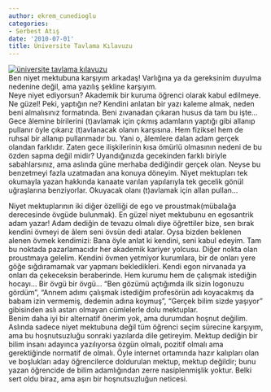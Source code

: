 ```yaml
---
author: ekrem_cunedioglu
categories:
- Serbest Atış
date: '2010-07-01'
title: Üniversite Tavlama Kılavuzu
---
```


[![üniversite tavlama kılavuzu](../../../../../uploads/2010/07/%C3%BCniversite-tavlama-k%C4%B1lavuzu.jpg)](https://iktisadiyat.com/2010/07/01/universite-tavlama-kilavuzu/universite-tavlama-kilavuzu-2/)  
Ben niyet mektubuna karşıyım arkadaş! Varlığına ya da gereksinim duyulma nedenine değil, ama yazılış şekline karşıyım.  
Neye niyet ediyorsun? Akademik bir kuruma öğrenci olarak kabul edilmeye. Ne güzel! Peki, yaptığın ne? Kendini anlatan bir yazı kaleme almak, neden beni almalısınız formatında. Beni zıvanadan çıkaran husus da tam bu işte… Gece âlemine birilerini (t)avlamak için çıkmış adamların yaptığı gibi allanıp pullanır öyle çıkarız (t)avlanacak olanın karşısına. Hem fiziksel hem de ruhsal bir allanıp pullanmadır bu. Yani o, âlemlere dalan adam gerçek olandan farklıdır. Zaten gece ilişkilerinin kısa ömürlü olmasının nedeni de bu özden sapma değil midir? Uyandığınızda gecekinden farklı biriyle sabahlarsınız, ama aslında güne merhaba dediğindir gerçek olan. Neyse bu benzetmeyi fazla uzatmadan ana konuya döneyim. Niyet mektupları tek okumayla yazan hakkında kanaate varılan yapılarıyla tek gecelik gönül uğraşlarına benziyorlar. Okuyacak olanı (t)avlamak için allan pullan…  
  
Niyet mektuplarının iki diğer özelliği de ego ve proustmak(mübalağa derecesinde övgüde bulunmak). En güzel niyet mektubunu en egosantrik adam yazar! Adam dediğin de tevazu olmalı diye öğrettiler bize, sen bırak kendini övmeyi de âlem seni övsün dedi atalar. Oysa bizden beklenen alenen övmek kendimizi: Bana öyle anlat ki kendini, seni kabul edeyim. Tam bu noktada pazarlamacıdır her akademik kariyer yolcusu. Diğer nokta olan proustmaya gelelim. Kendini övmen yetmiyor kurumlara, bir de onları yere göğe sığdıramamak var yapmanı bekledikleri. Kendi egon nirvanada ya onları da çekeceksin beraberinde. Hem kurumu hem de çalışmak istediğin hocayı… Bir övgü bir övgü… “Ben gözümü açtığımda ilk sizin logonuzu gördüm”, “Annem adımı çalışmak istediğim profesörün adı koyacakmış da babam izin vermemiş, dedemin adına koymuş”, “Gerçek bilim sizde yaşıyor” gibisinden aslı astarı olmayan cümlelerle dolu mektuplar.  
Benim daha iyi bir alternatif önerim yok, ama durumdan hoşnut değilim. Aslında sadece niyet mektubuna değil tüm öğrenci seçim sürecine karşıyım, ama bu hoşnutsuzluğu sonraki yazılarda dile getireyim. Mektup dediğin bir bilim insanı adayınca yazılıyorsa özgün olmalı, pozitif olmalı ama gerektiğinde normatif de olmalı. Öyle internet ortamında hazır kalıpları olan ve boşlukları aday öğrencilerce doldurulan mektup, mektup değildir; bunu yazan öğrencide de bilim adamlığından zerre nasiplenmişlik yoktur. Belki sert oldu biraz, ama aşırı bir hoşnutsuzluğun neticesi.